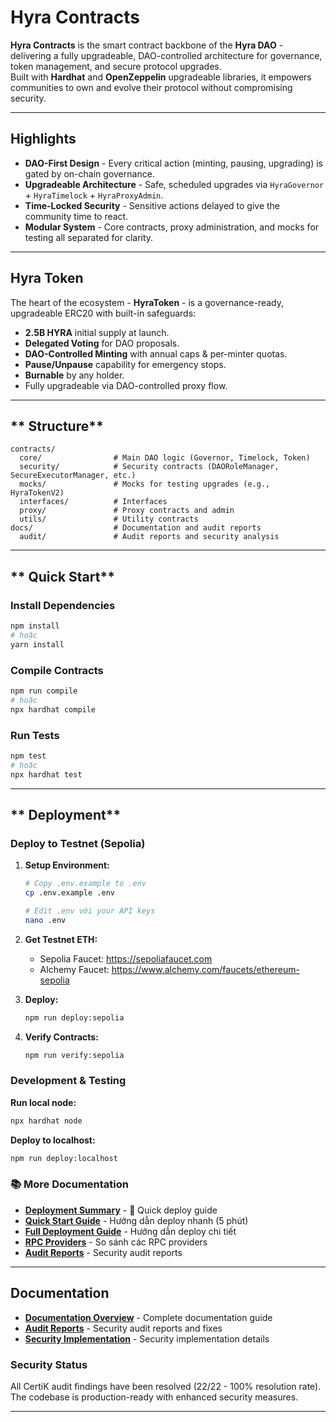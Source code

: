 # **Hyra Contracts**

**Hyra Contracts** is the smart contract backbone of the **Hyra DAO** - delivering a fully upgradeable, DAO-controlled architecture for governance, token management, and secure protocol upgrades.  
Built with **Hardhat** and **OpenZeppelin** upgradeable libraries, it empowers communities to own and evolve their protocol without compromising security.

---

## **Highlights**
- **DAO-First Design** - Every critical action (minting, pausing, upgrading) is gated by on-chain governance.  
- **Upgradeable Architecture** - Safe, scheduled upgrades via `HyraGovernor` + `HyraTimelock` + `HyraProxyAdmin`.  
- **Time-Locked Security** - Sensitive actions delayed to give the community time to react.  
- **Modular System** - Core contracts, proxy administration, and mocks for testing all separated for clarity.  

---

## **Hyra Token**
The heart of the ecosystem - **HyraToken** - is a governance-ready, upgradeable ERC20 with built-in safeguards:

- **2.5B HYRA** initial supply at launch.  
- **Delegated Voting** for DAO proposals.  
- **DAO-Controlled Minting** with annual caps & per-minter quotas.  
- **Pause/Unpause** capability for emergency stops.  
- **Burnable** by any holder.  
- Fully upgradeable via DAO-controlled proxy flow.  

---

## ** Structure**
```
contracts/
  core/                # Main DAO logic (Governor, Timelock, Token)
  security/            # Security contracts (DAORoleManager, SecureExecutorManager, etc.)
  mocks/               # Mocks for testing upgrades (e.g., HyraTokenV2)
  interfaces/          # Interfaces
  proxy/               # Proxy contracts and admin
  utils/               # Utility contracts
docs/                  # Documentation and audit reports
  audit/               # Audit reports and security analysis
```

---

## ** Quick Start**

### Install Dependencies
```bash
npm install
# hoặc
yarn install
```

### Compile Contracts
```bash
npm run compile
# hoặc
npx hardhat compile
```

### Run Tests
```bash
npm test
# hoặc
npx hardhat test
```

---

## ** Deployment**

### Deploy to Testnet (Sepolia)

1. **Setup Environment:**
   ```bash
   # Copy .env.example to .env
   cp .env.example .env
   
   # Edit .env với your API keys
   nano .env
   ```

2. **Get Testnet ETH:**
   - Sepolia Faucet: https://sepoliafaucet.com
   - Alchemy Faucet: https://www.alchemy.com/faucets/ethereum-sepolia

3. **Deploy:**
   ```bash
   npm run deploy:sepolia
   ```

4. **Verify Contracts:**
   ```bash
   npm run verify:sepolia
   ```

### Development & Testing

**Run local node:**
```bash
npx hardhat node
```

**Deploy to localhost:**
```bash
npm run deploy:localhost
```

### 📚 More Documentation

- **[Deployment Summary](./DEPLOY_README.md)** - 🚀 Quick deploy guide
- **[Quick Start Guide](./QUICK_START.md)** - Hướng dẫn deploy nhanh (5 phút)
- **[Full Deployment Guide](./DEPLOYMENT_GUIDE.md)** - Hướng dẫn deploy chi tiết
- **[RPC Providers](./RPC_PROVIDERS.md)** - So sánh các RPC providers
- **[Audit Reports](./docs/audit/)** - Security audit reports

---

## Documentation

- **[Documentation Overview](./docs/README.md)** - Complete documentation guide
- **[Audit Reports](./docs/audit/)** - Security audit reports and fixes
- **[Security Implementation](./docs/HNA03_SECURITY_IMPLEMENTATION.md)** - Security implementation details

### Security Status
All CertiK audit findings have been resolved (22/22 - 100% resolution rate). The codebase is production-ready with enhanced security measures.

---
